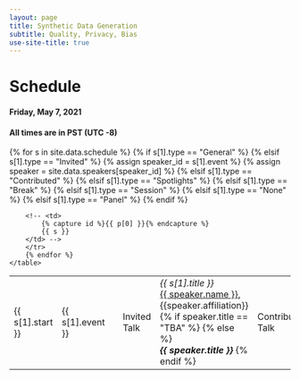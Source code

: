 ```yaml
---
layout: page
title: Synthetic Data Generation
subtitle: Quality, Privacy, Bias
use-site-title: true
---
```


# Schedule

#### Friday, May 7, 2021 
#### All times are in PST (UTC -8)
<!-- #### Location: West 109 + 110, Area West Level 1 -->
<!-- #### Live Video Stream: [link](https://XXX) -->


<div class="container">
  <div class="row">
    <table class="table">
        {% for s in site.data.schedule %}
        <tr>
        <td>{{ s[1].start }}</td>
        {% if s[1].type == "General" %}
          <td>{{ s[1].event }}</td>
          <td></td>
        {% elsif s[1].type == "Invited" %}
          <td >Invited Talk</td>
          {% assign speaker_id = s[1].event %}
          {% assign speaker = site.data.speakers[speaker_id] %}
          <td >
            <i>{{ s[1].title }}</i><br>
          <a href="{{speaker.url}}">{{ speaker.name }}</a>, {{speaker.affiliation}}
          {% if speaker.title == "TBA" %}
          {% else %}
          <br><i><b>{{ speaker.title }}</b></i>
          {% endif %}
          </td>
        {% elsif s[1].type == "Contributed" %}
          <td>Contributed Talk</td>
          <td ><i>{{ s[1].event }}</i><br>{{ s[1].author }}</td>
        {% elsif s[1].type == "Spotlights" %}
          <td>Spotlights</td>
          <td><a href="#{{s[0]}}">{{ s[1].event }}</a></td>
        {% elsif s[1].type == "Break" %}
          <td class="info">{{ s[1].event }}</td>
          <td class="info"></td>
        {% elsif s[1].type == "Session" %}
          <td><b>{{ s[1].event }}</b></td>
          <td></td>
        {% elsif s[1].type == "None" %}
          <td ></td>
          <td >{{ s[1].event }}</td>
        {% elsif s[1].type == "Panel" %}
          <td >Discussion Panel</td>
          <td ><i>{{ s[1].event }}</i><br>{{ s[1].speakers }}</td>
        {% endif %}

        <!-- <td>
            {% capture id %}{{ p[0] }}{% endcapture %}
            {{ s }}
        </td> -->
        </tr>
        {% endfor %}
    </table>
  </div>
